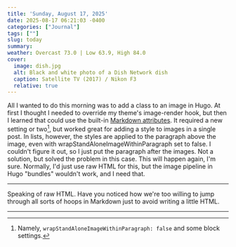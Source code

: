 ```yaml
---
title: 'Sunday, August 17, 2025'
date: 2025-08-17 06:21:03 -0400
categories: ["Journal"]
tags: [""]
slug: today
summary: 
weather: Overcast 73.0 | Low 63.9, High 84.0
cover: 
  image: dish.jpg
  alt: Black and white photo of a Dish Network dish
  caption: Satellite TV (2017) / Nikon F3
  relative: true
---
```


All I wanted to do this morning was to add a class to an image in Hugo. At first I thought I needed to override my theme's image-render hook, but then I learned that could use the built-in [Markdown attributes](https://gohugo.io/content-management/markdown-attributes/). It required a new setting or two[^1], but worked great for adding a style to images in a single post. In lists, however, the styles are applied to the paragraph above the image, even with wrapStandAloneImageWithinParagraph set to false. I couldn't figure it out, so I just put the paragraph after the images. Not a solution, but solved the problem in this case. This will happen again, I'm sure. Normally, I'd just use raw HTML for this, but the image pipeline in Hugo "bundles" wouldn't work, and I need that.

----

Speaking of raw HTML. Have you noticed how we're too willing to jump through all sorts of hoops in Markdown just to avoid writing a little HTML.

----




[^1]: Namely, `wrapStandAloneImageWithinParagraph: false` and some block settings.